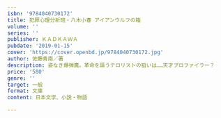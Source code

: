 ```yaml
---
isbn: '9784040730172'
title: 犯罪心理分析班・八木小春 アイアンウルフの箱
volume: ''
series: ''
publisher: ＫＡＤＫＡＷＡ
pubdate: '2019-01-15'
cover: 'https://cover.openbd.jp/9784040730172.jpg'
author: 佐藤青南／著
description: 姿なき爆弾魔。革命を謳うテロリストの狙いは……天才プロファイラー？
price: '580'
genre: ''
target: 一般
format: 文庫
content: 日本文学、小説・物語

---
```

